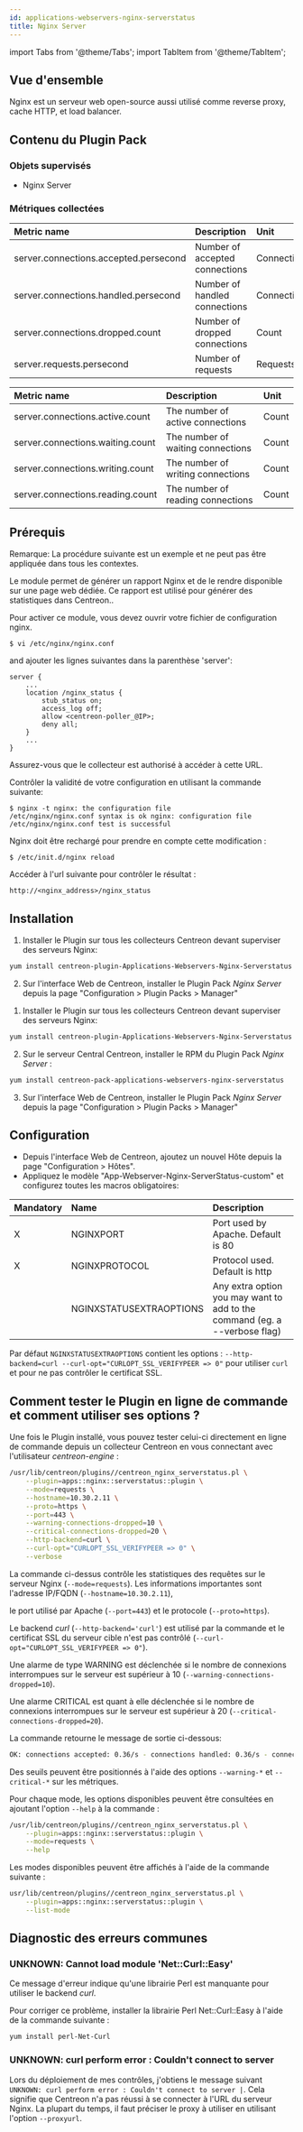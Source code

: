 ```yaml
---
id: applications-webservers-nginx-serverstatus
title: Nginx Server
---
```

import Tabs from '@theme/Tabs';
import TabItem from '@theme/TabItem';


## Vue d'ensemble

Nginx est un serveur web open-source aussi utilisé comme reverse proxy, cache HTTP, et load balancer.

## Contenu du Plugin Pack

### Objets supervisés

* Nginx Server

### Métriques collectées

<Tabs groupId="sync">
<TabItem value="Requests" label="Requests">

| Metric name                               | Description                    | Unit               |
| :---------------------------------------- | :----------------------------- | :----------------- |
| server.connections.accepted.persecond     | Number of accepted connections | Connections/second |
| server.connections.handled.persecond      | Number of handled connections  | Connections/second |
| server.connections.dropped.count          | Number of dropped connections  | Count              |
| server.requests.persecond                 | Number of requests             | Requests/second    |


</TabItem>
<TabItem value="Connections" label="Connections">

| Metric name                        | Description                       | Unit  |
| :--------------------------------- | :-------------------------------- | :---- |
| server.connections.active.count    | The number of active connections  | Count |
| server.connections.waiting.count   | The number of waiting connections | Count |
| server.connections.writing.count   | The number of writing connections | Count |
| server.connections.reading.count   | The number of reading connections | Count |

</TabItem>
</Tabs>

## Prérequis

Remarque: La procédure suivante est un exemple et ne peut pas être appliquée dans tous les contextes.

Le module permet de générer un rapport Nginx et de le rendre disponible sur une page web dédiée. Ce rapport est utilisé pour générer des statistiques dans Centreon..

Pour activer ce module, vous devez ouvrir votre fichier de configuration nginx.

    $ vi /etc/nginx/nginx.conf

and ajouter les lignes suivantes dans la parenthèse 'server':

    server { 
        ... 
        location /nginx_status { 
            stub_status on; 
            access_log off;
            allow <centreon-poller_@IP>;
            deny all; 
        }
        ...
    }

Assurez-vous que le collecteur est authorisé à accéder à cette URL.

Contrôler la validité de votre configuration en utilisant la commande suivante:

    $ nginx -t nginx: the configuration file
    /etc/nginx/nginx.conf syntax is ok nginx: configuration file
    /etc/nginx/nginx.conf test is successful

Nginx doit être rechargé pour prendre en compte cette modification :

    $ /etc/init.d/nginx reload

Accéder à l'url suivante pour contrôler le résultat :

    http://<nginx_address>/nginx_status

## Installation

<Tabs groupId="sync">
<TabItem value="Online IMP Licence & IT100 Editions" label="Online IMP Licence & IT100 Editions">

1. Installer le Plugin sur tous les collecteurs Centreon devant superviser des serveurs Nginx:

```bash
yum install centreon-plugin-Applications-Webservers-Nginx-Serverstatus
```

2. Sur l'interface Web de Centreon, installer le Plugin Pack *Nginx Server* depuis la page "Configuration > Plugin Packs > Manager"

</TabItem>
<TabItem value="Offline IMP License" label="Offline IMP License">

1. Installer le Plugin sur tous les collecteurs Centreon devant superviser des serveurs Nginx:

```bash
yum install centreon-plugin-Applications-Webservers-Nginx-Serverstatus
```

2. Sur le serveur Central Centreon, installer le RPM du Plugin Pack *Nginx Server* :

```bash
yum install centreon-pack-applications-webservers-nginx-serverstatus
```

3. Sur l'interface Web de Centreon, installer le Plugin Pack *Nginx Server* depuis la page "Configuration > Plugin Packs > Manager"

</TabItem>
</Tabs>


## Configuration

* Depuis l'interface Web de Centreon, ajoutez un nouvel Hôte depuis la page "Configuration > Hôtes".
* Appliquez le modèle "App-Webserver-Nginx-ServerStatus-custom" et configurez toutes les macros obligatoires:

| Mandatory | Name                    | Description                                                                |
| :-------- | :---------------------- | :------------------------------------------------------------------------- |
|    X      | NGINXPORT               | Port used by Apache. Default is 80                                         |
|    X      | NGINXPROTOCOL           | Protocol used. Default is http                                             |
|           | NGINXSTATUSEXTRAOPTIONS | Any extra option you may want to add to the command (eg. a --verbose flag) |

Par défaut ```NGINXSTATUSEXTRAOPTIONS``` contient les options : ```--http-backend=curl --curl-opt="CURLOPT_SSL_VERIFYPEER => 0"``` pour utiliser ```curl``` et pour ne pas contrôler le certificat SSL.

## Comment tester le Plugin en ligne de commande et comment utiliser ses options ?

Une fois le Plugin installé, vous pouvez tester celui-ci directement en ligne
de commande depuis un collecteur Centreon en vous connectant avec l'utilisateur
*centreon-engine* :

```bash
/usr/lib/centreon/plugins//centreon_nginx_serverstatus.pl \
	--plugin=apps::nginx::serverstatus::plugin \
	--mode=requests \
	--hostname=10.30.2.11 \
	--proto=https \
	--port=443 \
	--warning-connections-dropped=10 \
	--critical-connections-dropped=20 \
	--http-backend=curl \
	--curl-opt="CURLOPT_SSL_VERIFYPEER => 0" \
	--verbose  
```

La commande ci-dessus contrôle les statistiques des requêtes sur le serveur Nginx (``` --mode=requests ```). Les informations importantes sont l'adresse IP/FQDN (``` --hostname=10.30.2.11 ```),

le port utilisé par Apache (``` --port=443 ```) et le protocole (``` --proto=https ```).

Le backend *curl* (```--http-backend='curl'```) est utilisé par la commande et le certificat SSL du serveur cible n'est pas contrôlé (```--curl-opt="CURLOPT_SSL_VERIFYPEER => 0"```).

Une alarme de type WARNING est déclenchée si le nombre de connexions interrompues sur le serveur est supérieur à 10 (``` --warning-connections-dropped=10 ```).

Une alarme CRITICAL est quant à elle déclenchée si le nombre de connexions interrompues sur le serveur est supérieur à 20 (``` --critical-connections-dropped=20 ```).

La commande retourne le message de sortie ci-dessous:

```bash
OK: connections accepted: 0.36/s - connections handled: 0.36/s - connections dropped: 0 - requests: 13.00/s | 'server.connections.accepted.persecond'=0.36;;;0; 'server.connections.handled.persecond'=0.36;;;0; 'server.connections.dropped.count'=0;0:0;0:20;0; 'server.requests.persecond'=13.00;;;0;
```

Des seuils peuvent être positionnés à l'aide des options ```--warning-*``` et ```--critical-*``` sur les métriques.

Pour chaque mode, les options disponibles peuvent être consultées en ajoutant l'option ``` --help ``` à la commande :

```bash
/usr/lib/centreon/plugins//centreon_nginx_serverstatus.pl \
	--plugin=apps::nginx::serverstatus::plugin \
	--mode=requests \
	--help
```

Les modes disponibles peuvent être affichés à l'aide de la commande suivante : 

```bash
usr/lib/centreon/plugins//centreon_nginx_serverstatus.pl \
	--plugin=apps::nginx::serverstatus::plugin \
    --list-mode 
```

## Diagnostic des erreurs communes

### UNKNOWN: Cannot load module 'Net::Curl::Easy'

Ce message d'erreur indique qu'une librairie Perl est manquante pour utiliser le backend *curl*.

Pour corriger ce problème, installer la librairie Perl Net\:\:Curl\:\:Easy à l'aide de la commande suivante :

```bash
yum install perl-Net-Curl
```

### UNKNOWN: curl perform error : Couldn't connect to server

Lors du déploiement de mes contrôles, j'obtiens le message suivant ```UNKNOWN: curl perform error : Couldn't connect to server |```.
Cela signifie que Centreon n'a pas réussi à se connecter à l'URL du serveur Nginx.
La plupart du temps, il faut préciser le proxy à utiliser en utilisant l'option ```--proxyurl```.






